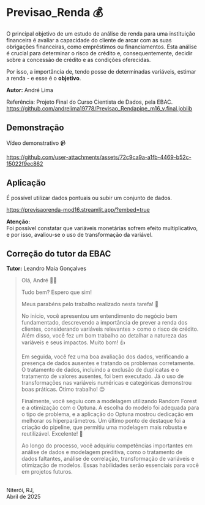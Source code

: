 # Previsao_Renda 💰

O principal objetivo de um estudo de análise de renda para uma instituição financeira é avaliar a capacidade do cliente de arcar com as suas obrigações financeiras, como empréstimos ou financiamentos. Esta análise é crucial para determinar o risco de crédito e, consequentemente, decidir sobre a concessão de crédito e as condições oferecidas.

Por isso, a importância de, tendo posse de determinadas variáveis, estimar a renda - e esse é o **objetivo**.

**Autor:** André Lima

Referência: Projeto Final do Curso Cientista de Dados, pela EBAC.<br/>
<https://github.com/andrelima19778/Previsao_Rendapipe_m16_v.final.joblib>

## Demonstração
Vídeo demonstrativo 📹 

https://github.com/user-attachments/assets/72c9ca9a-a1fb-4469-b52c-15022f9ec862

## Aplicação

É possível utilizar dados pontuais ou subir um conjunto de dados.

https://previsaorenda-mod16.streamlit.app/?embed=true

**Atenção:**<br/>
Foi possível constatar que variáveis monetárias sofrem efeito multiplicativo, e por isso, avaliou-se o uso de transformação da variável.

## Correção do tutor da EBAC
**Tutor:** Leandro Maia Gonçalves

> Olá, André 👋😄
> 
> Tudo bem? Espero que sim! 
> 
> Meus parabéns pelo trabalho realizado nesta tarefa! 👏
> 
> No início, você apresentou um entendimento do negócio bem fundamentado, descrevendo a importância de prever a renda dos clientes, considerando variáveis relevantes > como o risco de crédito. Além disso, você fez um bom trabalho ao detalhar a natureza das variáveis e seus impactos. Muito bom! 👍
> 
> Em seguida, você fez uma boa avaliação dos dados, verificando a presença de dados ausentes e tratando os problemas corretamente. O tratamento de dados, incluindo a exclusão de duplicatas e o tratamento de valores ausentes, foi bem executado. Já o uso de transformações nas variáveis numéricas e categóricas demonstrou boas práticas. Ótimo trabalho! 😊
> 
> Finalmente, você seguiu com a modelagem utilizando Random Forest e a otimização com o Optuna. A escolha do modelo foi adequada para o tipo de problema, e a aplicação do Optuna mostrou dedicação em melhorar os hiperparâmetros. Um último ponto de destaque foi a criação do pipeline, que permitiu uma modelagem mais robusta e reutilizável. Excelente! 🌟
> 
> Ao longo do processo, você adquiriu competências importantes em análise de dados e modelagem preditiva, como o tratamento de dados faltantes, análise de correlação, transformação de variáveis e otimização de modelos. Essas habilidades serão essenciais para você em projetos futuros. 

<br/>
Niterói, RJ,<br/>
Abril de 2025

